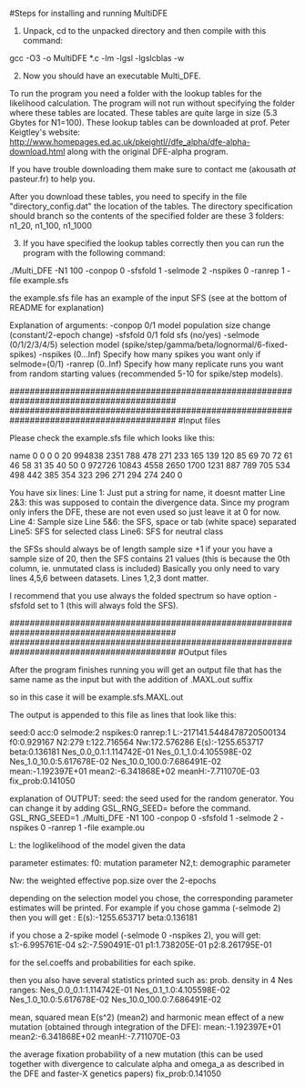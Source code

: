 #Steps for installing and running MultiDFE

1) Unpack, cd to the unpacked directory and then compile with this command:

gcc -O3 -o MultiDFE *.c  -lm -lgsl -lgslcblas -w

2) Now you should have an executable Multi_DFE.

To run the program you need a folder with the lookup tables for the likelihood calculation. The program will not run without specifying the folder where these tables are located. These tables are quite large in size (5.3 Gbytes for N1=100). These lookup tables can be downloaded at prof. Peter Keigtley's website: http://www.homepages.ed.ac.uk/pkeightl//dfe_alpha/dfe-alpha-download.html along with the original DFE-alpha program.

If you have trouble downloading them make sure to contact me (akousath *at* pasteur.fr) to help you.

After you download these tables, you need to specify in the file "directory_config.dat" the location of the tables. The directory specification should branch so the contents of the specified folder are these 3 folders: n1_20, n1_100, n1_1000

3) If you have specified the lookup tables correctly then you can run the program with the following command:

./Multi_DFE -N1 100 -conpop 0 -sfsfold 1 -selmode 2 -nspikes 0 -ranrep 1 -file example.sfs

the example.sfs file has an example of the input SFS (see at the bottom of README for explanation)

Explanation of arguments:
-conpop    0/1    model population size change (constant/2-epoch change)
-sfsfold    0/1    fold sfs (no/yes)
-selmode (0/1/2/3/4/5)    selection model (spike/step/gamma/beta/lognormal/6-fixed-spikes)
-nspikes (0...Inf)    Specify how many spikes you want only if selmode=(0/1)
-ranrep (0..Inf)    Specify how many replicate runs you want from random starting values (recommended 5-10 for spike/step models).

#########################################################################################
#########################################################################################
#Input files

Please check the example.sfs file which looks like this:

name
0 0
0 0
20
994838 2351 788 478 271 233 165 139 120 85 69 70 72 61 46 58 31 35 40 50 0
972726 10843 4558 2650 1700 1231 887 789 705 534 498 442 385 354 323 296 271 294 274 240 0

You have six lines:
Line 1: Just put a string for name, it doesnt matter
Line 2&3: this was supposed to contain the divergence data. Since my program only infers the DFE, these are not even used so just leave it at 0 for now.
Line 4: Sample size
Line 5&6: the SFS, space or tab (white space) separated
Line5: SFS for selected class
Line6: SFS for neutral class

the SFSs should always be of length sample size +1
if your you have a sample size of 20, then the SFS contains 21 values (this is because the 0th column, ie. unmutated class is included)
Basically you only need to vary lines 4,5,6 between datasets. Lines 1,2,3 dont matter.

I recommend that you use always the folded spectrum so have option -sfsfold set to 1 (this will always fold the SFS).

#########################################################################################
#########################################################################################
#Output files

After the program finishes running you will get an output file that has the same name as the input but with the addition of .MAXL.out suffix

so in this case it will be example.sfs.MAXL.out

The output is appended to this file as lines that look like this:

seed:0  acc:0   selmode:2       nspikes:0       ranrep:1        L:-217141.5448478720500134      f0:0.929167     N2:279  t:122.716564    Nw:172.576286   E(s):-1255.653717       beta:0.136181   Nes_0.0_0.1:1.114742E-01        Nes_0.1_1.0:4.105598E-02        Nes_1.0_10.0:5.617678E-02     Nes_10.0_100.0:7.686491E-02     mean:-1.192397E+01      mean2:-6.341868E+02     meanH:-7.711070E-03     fix_prob:0.141050

explanation of OUTPUT:
seed: the seed used for the random generator. You can change it by adding GSL_RNG_SEED= before the command.
GSL_RNG_SEED=1 ./Multi_DFE -N1 100 -conpop 0 -sfsfold 1 -selmode 2 -nspikes 0 -ranrep 1 -file example.ou

L: the loglikelihood of the model given the data

parameter estimates:
f0: mutation parameter
N2,t: demographic parameter

Nw: the weighted effective pop.size over the 2-epochs

depending on the selection model you chose, the corresponding parameter estimates will be printed. For example if you chose gamma (-selmode 2) then you will get :
E(s):-1255.653717       beta:0.136181

if you chose a 2-spike model (-selmode 0 -nspikes 2),  you will get:
s1:-6.995761E-04        s2:-7.590491E-01        p1:1.738205E-01 p2:8.261795E-01

for the sel.coeffs and probabilities for each spike.

then you also have several statistics printed such as:
prob. density in 4 Nes ranges:
Nes_0.0_0.1:1.114742E-01        Nes_0.1_1.0:4.105598E-02        Nes_1.0_10.0:5.617678E-02     Nes_10.0_100.0:7.686491E-02    

mean, squared mean E(s^2) (mean2) and harmonic mean effect of a new mutation (obtained through integration of the DFE):
mean:-1.192397E+01      mean2:-6.341868E+02     meanH:-7.711070E-03 

the average fixation probability of a new mutation (this can be used together with divergence to calculate alpha and omega_a as described in the DFE and faster-X genetics papers)
fix_prob:0.141050